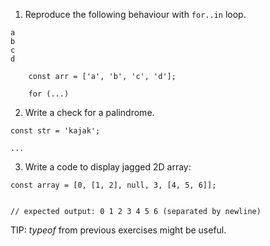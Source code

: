 1. Reproduce the following behaviour with `for..in` loop.

```
a
b
c
d
```

```
	const arr = ['a', 'b', 'c', 'd'];

	for (...)

```

2. Write a check for a palindrome.
```
const str = 'kajak';

...
```

3. Write a code to display jagged 2D array:
```
const array = [0, [1, 2], null, 3, [4, 5, 6]];


// expected output: 0 1 2 3 4 5 6 (separated by newline)
```
TIP: *typeof* from previous exercises might be useful.